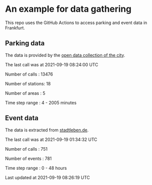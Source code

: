 # An example for data gathering

This repo uses the GitHub Actions to access parking and event data in Frankfurt.

## Parking data
The data is provided by the [open data collection of the city](https://www.offenedaten.frankfurt.de/).

The last call was at 2021-09-19 08:24:00 UTC

Number of calls   : 13476

Number of stations:    18

Number of areas   :     5

Time step range   :     4 -  2005 minutes


## Event data
The data is extracted from [stadtleben.de](https://stadtleben.de/frankfurt/).

The last call was at 2021-09-19 01:34:32 UTC

Number of calls   : 751

Number of events  : 781

Time step range   :   0 -  48 hours


Last updated at 2021-09-19 08:26:19 UTC
